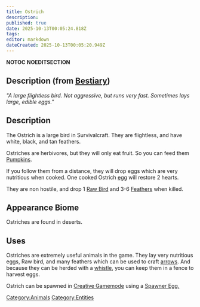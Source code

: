 ```yaml
---
title: Ostrich
description: 
published: true
date: 2025-10-13T00:05:24.818Z
tags: 
editor: markdown
dateCreated: 2025-10-13T00:05:20.949Z
---
```


__NOTOC__ __NOEDITSECTION__

## Description (from [Bestiary](Bestiary "wikilink"))

*"A large flightless bird. Not aggressive, but runs very fast. Sometimes
lays large, edible eggs."*

## Description

The Ostrich is a large bird in Survivalcraft. They are flightless, and
have white, black, and tan feathers.

Ostriches are herbivores, but they will only eat fruit. So you can feed
them [Pumpkins](Pumpkin "wikilink").

If you follow them from a distance, they will drop eggs which are very
nutritious when cooked. One cooked Ostrich [egg](egg "wikilink") will
restore 2 hearts.

They are non hostile, and drop 1 [Raw Bird](Raw_Bird "wikilink") and 3-6
[Feathers](Feather "wikilink") when killed.

## Appearance Biome

Ostriches are found in deserts.

## Uses

Ostriches are extremely useful animals in the game. They lay very
nutritious eggs, Raw bird, and many feathers which can be used to craft
[arrows](Diamond_Tip_Arrow "wikilink"). And because they can be herded
with a [whistle](whistle "wikilink"), you can keep them in a fence to
harvest eggs.

Ostrich can be spawned in [Creative
Gamemode](http://survivalcraftgame.wikia.com/wiki/Creative_Gamemode)
using a [Spawner
Egg.](http://survivalcraftgame.wikia.com/wiki/Creative_Eggs)

[Category:Animals](Category:Animals "wikilink")
[Category:Entities](Category:Entities "wikilink")